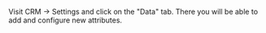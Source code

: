 Visit CRM -> Settings and click on the "Data" tab. There you will be able to add and configure new attributes.